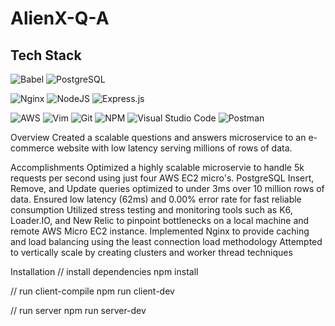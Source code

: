 # AlienX-Q-A


## Tech Stack
![Babel](https://img.shields.io/badge/Babel-F9DC3e?style=for-the-badge&logo=babel&logoColor=black) 
![PostgreSQL](https://img.shields.io/badge/ESLint-4B3263?style=for-the-badge&logo=eslint&logoColor=white)

![Nginx](https://img.shields.io/badge/nginx-%23009639.svg?style=for-the-badge&logo=nginx&logoColor=white)
![NodeJS](https://img.shields.io/badge/node.js-6DA55F?style=for-the-badge&logo=node.js&logoColor=white)
![Express.js](https://img.shields.io/badge/Express.js-000000?style=for-the-badge&logo=express&logoColor=white)

![AWS](https://img.shields.io/badge/AWS-%23FF9900.svg?style=for-the-badge&logo=amazon-aws&logoColor=white) 
![Vim](https://img.shields.io/badge/VIM-%2311AB00.svg?style=for-the-badge&logo=vim&logoColor=white) 
![Git](https://img.shields.io/badge/git-%23F05033.svg?style=for-the-badge&logo=git&logoColor=white) 
![NPM](https://img.shields.io/badge/NPM-%23000000.svg?style=for-the-badge&logo=npm&logoColor=white) 
![Visual Studio Code](https://img.shields.io/badge/Visual_Studio_Code-0078D4?style=for-the-badge&logo=visual%20studio%20code&logoColor=white)
![Postman](https://img.shields.io/badge/Postman-FF6C37?style=for-the-badge&logo=Postman&logoColor=white)


Overview
Created a scalable questions and answers microservice to an e-commerce website with low latency serving millions of rows of data.

Accomplishments
Optimized a highly scalable microservie to handle 5k requests per second using just four AWS EC2 micro's.
PostgreSQL Insert, Remove, and Update queries optimized to under 3ms over 10 million rows of data.
Ensured low latency (62ms) and 0.00% error rate for fast reliable consumption
Utilized stress testing and monitoring tools such as K6, Loader.IO, and New Relic to pinpoint bottlenecks on a local machine and remote AWS Micro EC2 instance.
Implemented Nginx to provide caching and load balancing using the least connection load methodology
Attempted to vertically scale by creating clusters and worker thread techniques

Installation
// install dependencies
npm install

// run client-compile
npm run client-dev

// run server
npm run server-dev


